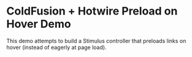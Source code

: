 
# ColdFusion + Hotwire Preload on Hover Demo

This demo attempts to build a Stimulus controller that preloads links on hover (instead of eagerly at page load).
